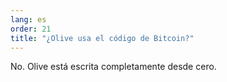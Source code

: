 ```yaml
---
lang: es
order: 21
title: "¿Olive usa el código de Bitcoin?"
---
```


No. Olive está escrita completamente desde cero.

